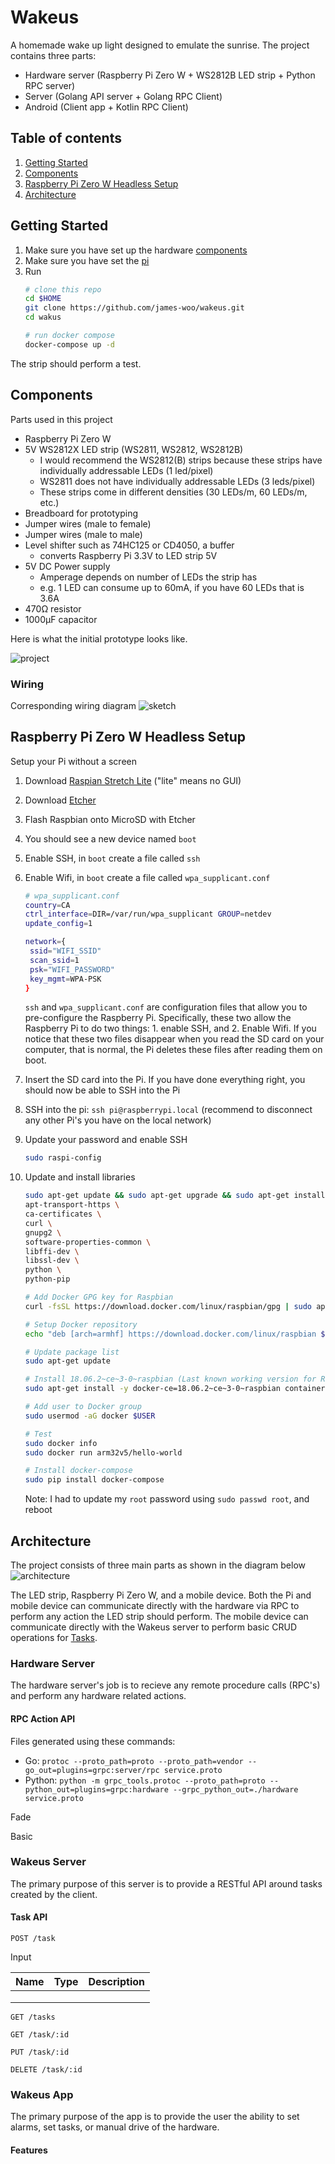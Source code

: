 # Wakeus

A homemade wake up light designed to emulate the sunrise. The project contains three parts:
- Hardware server (Raspberry Pi Zero W + WS2812B LED strip + Python RPC server)
- Server (Golang API server + Golang RPC Client)
- Android (Client app + Kotlin RPC Client)

## Table of contents
1. [Getting Started](#getting-started)
1. [Components](#components)
1. [Raspberry Pi Zero W Headless Setup](#raspberry-pi-zero-w-headless-setup)
1. [Architecture](#architecture)

## Getting Started
1. Make sure you have set up the hardware [components](#components)
1. Make sure you have set the [pi](#raspberry-pi-zero-w-headless-setup)
1. Run
    ```bash
   # clone this repo
   cd $HOME
   git clone https://github.com/james-woo/wakeus.git
   cd wakus
   
   # run docker compose
   docker-compose up -d
   ```

The strip should perform a test.

## Components
Parts used in this project
- Raspberry Pi Zero W
- 5V WS2812X LED strip (WS2811, WS2812, WS2812B)
  - I would recommend the WS2812(B) strips because these strips have individually addressable LEDs (1 led/pixel)
  - WS2811 does not have individually addressable LEDs (3 leds/pixel)
  - These strips come in different densities (30 LEDs/m, 60 LEDs/m, etc.)
- Breadboard for prototyping
- Jumper wires (male to female)
- Jumper wires (male to male)
- Level shifter such as 74HC125 or CD4050, a buffer
  - converts Raspberry Pi 3.3V to LED strip 5V
- 5V DC Power supply
  - Amperage depends on number of LEDs the strip has
  - e.g. 1 LED can consume up to 60mA, if you have 60 LEDs that is 3.6A
- 470Ω resistor
- 1000µF capacitor

Here is what the initial prototype looks like.

![project](./images/wakeus.gif "Go Raptors! June 14, 2019")

### Wiring
Corresponding wiring diagram
![sketch](./images/sketch.png)

## Raspberry Pi Zero W Headless Setup
Setup your Pi without a screen
1. Download [Raspian Stretch Lite](https://www.raspberrypi.org/downloads/raspbian/) ("lite" means no GUI)
1. Download [Etcher](https://etcher.io/)
1. Flash Raspbian onto MicroSD with Etcher
1. You should see a new device named `boot`
1. Enable SSH, in `boot` create a file called `ssh`
1. Enable Wifi, in `boot` create a file called `wpa_supplicant.conf` 
    ```bash
    # wpa_supplicant.conf
    country=CA
    ctrl_interface=DIR=/var/run/wpa_supplicant GROUP=netdev
    update_config=1
    
    network={
     ssid="WIFI_SSID"
     scan_ssid=1
     psk="WIFI_PASSWORD"
     key_mgmt=WPA-PSK
    }
    ```

    `ssh` and `wpa_supplicant.conf` are configuration files that allow you to pre-configure the Raspberry Pi. Specifically,
    these two allow the Raspberry Pi to do two things: 1. enable SSH, and 2. Enable Wifi. If you notice that these two files
    disappear when you read the SD card on your computer, that is normal, the Pi deletes these files after reading them on
    boot.
1. Insert the SD card into the Pi. If you have done everything right, you should now be able to SSH into the Pi
1. SSH into the pi: `ssh pi@raspberrypi.local` (recommend to disconnect any other Pi's you have on the local network)
1. Update your password and enable SSH
    ```bash
    sudo raspi-config
    ```
1. Update and install libraries
   ```bash
   sudo apt-get update && sudo apt-get upgrade && sudo apt-get install -y \
   apt-transport-https \
   ca-certificates \
   curl \
   gnupg2 \
   software-properties-common \
   libffi-dev \
   libssl-dev \
   python \
   python-pip
   
   # Add Docker GPG key for Raspbian
   curl -fsSL https://download.docker.com/linux/raspbian/gpg | sudo apt-key add -
   
   # Setup Docker repository
   echo "deb [arch=armhf] https://download.docker.com/linux/raspbian $(lsb_release -cs) stable" | sudo tee /etc/apt/sources.list.d/docker.list
   
   # Update package list
   sudo apt-get update
   
   # Install 18.06.2~ce~3-0~raspbian (Last known working version for Raspberry Pi Zero)
   sudo apt-get install -y docker-ce=18.06.2~ce~3-0~raspbian containerd.io
   
   # Add user to Docker group
   sudo usermod -aG docker $USER
   
   # Test
   sudo docker info
   sudo docker run arm32v5/hello-world
   
   # Install docker-compose
   sudo pip install docker-compose
   ```
   Note: I had to update my `root` password using `sudo passwd root`, and reboot

## Architecture

The project consists of three main parts as shown in the diagram below
![architecture](./images/architecture.png)

The LED strip, Raspberry Pi Zero W, and a mobile device. Both the Pi and mobile device can communicate directly with the
hardware via RPC to perform any action the LED strip should perform. The mobile device can communicate directly with the
Wakeus server to perform basic CRUD operations for [Tasks](#task-api).

### Hardware Server
The hardware server's job is to recieve any remote procedure calls (RPC's) and perform any hardware related actions.

#### RPC Action API
Files generated using these commands:

- Go: `protoc --proto_path=proto --proto_path=vendor --go_out=plugins=grpc:server/rpc service.proto`
- Python: `python -m grpc_tools.protoc --proto_path=proto --python_out=plugins=grpc:hardware --grpc_python_out=./hardware service.proto`

Fade

Basic

### Wakeus Server
The primary purpose of this server is to provide a RESTful API around tasks created by the client.

#### Task API

`POST /task`

Input

| Name | Type | Description |
|------|------|-------------|
|      |      |             |
|      |      |             |
|      |      |             |

`GET /tasks`

`GET /task/:id`

`PUT /task/:id`

`DELETE /task/:id`

### Wakeus App

The primary purpose of the app is to provide the user the ability to set alarms, set tasks, or manual drive of the
hardware.

#### Features
